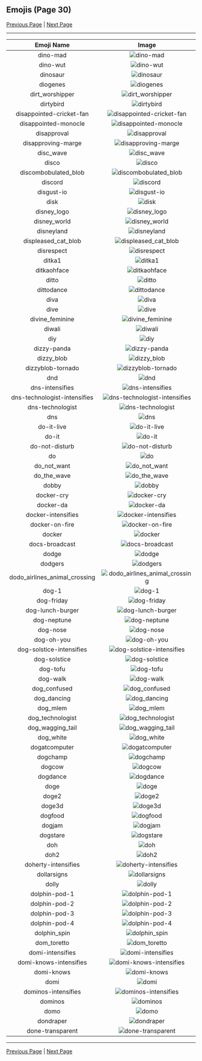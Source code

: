
## Emojis (Page 30)

[Previous Page](/docs/hc/page-d-0029.md)
  | [Next Page](/docs/hc/page-d-0031.md)

<hr />

|Emoji Name|Image|
| :-: | :-: |
|dino-mad| ![dino-mad](/emojis/hc/dino-mad.gif)|
|dino-wut| ![dino-wut](/emojis/hc/dino-wut.gif)|
|dinosaur| ![dinosaur](/emojis/hc/dinosaur.jpg)|
|diogenes| ![diogenes](/emojis/hc/diogenes.png)|
|dirt_worshipper| ![dirt_worshipper](/emojis/hc/dirt_worshipper.png)|
|dirtybird| ![dirtybird](/emojis/hc/dirtybird.png)|
|disappointed-cricket-fan| ![disappointed-cricket-fan](/emojis/hc/disappointed-cricket-fan.png)|
|disappointed-monocle| ![disappointed-monocle](/emojis/hc/disappointed-monocle.png)|
|disapproval| ![disapproval](/emojis/hc/disapproval.png)|
|disapproving-marge| ![disapproving-marge](/emojis/hc/disapproving-marge.png)|
|disc_wave| ![disc_wave](/emojis/hc/disc_wave.gif)|
|disco| ![disco](/emojis/hc/disco.gif)|
|discombobulated_blob| ![discombobulated_blob](/emojis/hc/discombobulated_blob.png)|
|discord| ![discord](/emojis/hc/discord.png)|
|disgust-io| ![disgust-io](/emojis/hc/disgust-io.png)|
|disk| ![disk](/emojis/hc/disk.gif)|
|disney_logo| ![disney_logo](/emojis/hc/disney_logo.png)|
|disney_world| ![disney_world](/emojis/hc/disney_world.gif)|
|disneyland| ![disneyland](/emojis/hc/disneyland.gif)|
|displeased_cat_blob| ![displeased_cat_blob](/emojis/hc/displeased_cat_blob.png)|
|disrespect| ![disrespect](/emojis/hc/disrespect.png)|
|ditka1| ![ditka1](/emojis/hc/ditka1.png)|
|ditkaohface| ![ditkaohface](/emojis/hc/ditkaohface.png)|
|ditto| ![ditto](/emojis/hc/ditto.png)|
|dittodance| ![dittodance](/emojis/hc/dittodance.gif)|
|diva| ![diva](/emojis/hc/diva.png)|
|dive| ![dive](/emojis/hc/dive.png)|
|divine_feminine| ![divine_feminine](/emojis/hc/divine_feminine.png)|
|diwali| ![diwali](/emojis/hc/diwali.png)|
|diy| ![diy](/emojis/hc/diy.png)|
|dizzy-panda| ![dizzy-panda](/emojis/hc/dizzy-panda.png)|
|dizzy_blob| ![dizzy_blob](/emojis/hc/dizzy_blob.png)|
|dizzyblob-tornado| ![dizzyblob-tornado](/emojis/hc/dizzyblob-tornado.png)|
|dnd| ![dnd](/emojis/hc/dnd.png)|
|dns-intensifies| ![dns-intensifies](/emojis/hc/dns-intensifies.gif)|
|dns-technologist-intensifies| ![dns-technologist-intensifies](/emojis/hc/dns-technologist-intensifies.gif)|
|dns-technologist| ![dns-technologist](/emojis/hc/dns-technologist.png)|
|dns| ![dns](/emojis/hc/dns.png)|
|do-it-live| ![do-it-live](/emojis/hc/do-it-live.gif)|
|do-it| ![do-it](/emojis/hc/do-it.gif)|
|do-not-disturb| ![do-not-disturb](/emojis/hc/do-not-disturb.png)|
|do| ![do](/emojis/hc/do.png)|
|do_not_want| ![do_not_want](/emojis/hc/do_not_want.png)|
|do_the_wave| ![do_the_wave](/emojis/hc/do_the_wave.gif)|
|dobby| ![dobby](/emojis/hc/dobby.png)|
|docker-cry| ![docker-cry](/emojis/hc/docker-cry.png)|
|docker-da| ![docker-da](/emojis/hc/docker-da.png)|
|docker-intensifies| ![docker-intensifies](/emojis/hc/docker-intensifies.gif)|
|docker-on-fire| ![docker-on-fire](/emojis/hc/docker-on-fire.gif)|
|docker| ![docker](/emojis/hc/docker.jpg)|
|docs-broadcast| ![docs-broadcast](/emojis/hc/docs-broadcast.png)|
|dodge| ![dodge](/emojis/hc/dodge.jpg)|
|dodgers| ![dodgers](/emojis/hc/dodgers.png)|
|dodo_airlines_animal_crossing| ![dodo_airlines_animal_crossing](/emojis/hc/dodo_airlines_animal_crossing.png)|
|dog-1| ![dog-1](/emojis/hc/dog-1.gif)|
|dog-friday| ![dog-friday](/emojis/hc/dog-friday.gif)|
|dog-lunch-burger| ![dog-lunch-burger](/emojis/hc/dog-lunch-burger.png)|
|dog-neptune| ![dog-neptune](/emojis/hc/dog-neptune.png)|
|dog-nose| ![dog-nose](/emojis/hc/dog-nose.png)|
|dog-oh-you| ![dog-oh-you](/emojis/hc/dog-oh-you.png)|
|dog-solstice-intensifies| ![dog-solstice-intensifies](/emojis/hc/dog-solstice-intensifies.gif)|
|dog-solstice| ![dog-solstice](/emojis/hc/dog-solstice.png)|
|dog-tofu| ![dog-tofu](/emojis/hc/dog-tofu.png)|
|dog-walk| ![dog-walk](/emojis/hc/dog-walk.gif)|
|dog_confused| ![dog_confused](/emojis/hc/dog_confused.gif)|
|dog_dancing| ![dog_dancing](/emojis/hc/dog_dancing.gif)|
|dog_mlem| ![dog_mlem](/emojis/hc/dog_mlem.gif)|
|dog_technologist| ![dog_technologist](/emojis/hc/dog_technologist.png)|
|dog_wagging_tail| ![dog_wagging_tail](/emojis/hc/dog_wagging_tail.gif)|
|dog_white| ![dog_white](/emojis/hc/dog_white.png)|
|dogatcomputer| ![dogatcomputer](/emojis/hc/dogatcomputer.jpg)|
|dogchamp| ![dogchamp](/emojis/hc/dogchamp.png)|
|dogcow| ![dogcow](/emojis/hc/dogcow.png)|
|dogdance| ![dogdance](/emojis/hc/dogdance.gif)|
|doge| ![doge](/emojis/hc/doge.png)|
|doge2| ![doge2](/emojis/hc/doge2.png)|
|doge3d| ![doge3d](/emojis/hc/doge3d.gif)|
|dogfood| ![dogfood](/emojis/hc/dogfood.jpg)|
|dogjam| ![dogjam](/emojis/hc/dogjam.gif)|
|dogstare| ![dogstare](/emojis/hc/dogstare.png)|
|doh| ![doh](/emojis/hc/doh.png)|
|doh2| ![doh2](/emojis/hc/doh2.gif)|
|doherty-intensifies| ![doherty-intensifies](/emojis/hc/doherty-intensifies.gif)|
|dollarsigns| ![dollarsigns](/emojis/hc/dollarsigns.jpg)|
|dolly| ![dolly](/emojis/hc/dolly.png)|
|dolphin-pod-1| ![dolphin-pod-1](/emojis/hc/dolphin-pod-1.png)|
|dolphin-pod-2| ![dolphin-pod-2](/emojis/hc/dolphin-pod-2.png)|
|dolphin-pod-3| ![dolphin-pod-3](/emojis/hc/dolphin-pod-3.png)|
|dolphin-pod-4| ![dolphin-pod-4](/emojis/hc/dolphin-pod-4.png)|
|dolphin_spin| ![dolphin_spin](/emojis/hc/dolphin_spin.gif)|
|dom_toretto| ![dom_toretto](/emojis/hc/dom_toretto.png)|
|domi-intensifies| ![domi-intensifies](/emojis/hc/domi-intensifies.gif)|
|domi-knows-intensifies| ![domi-knows-intensifies](/emojis/hc/domi-knows-intensifies.gif)|
|domi-knows| ![domi-knows](/emojis/hc/domi-knows.png)|
|domi| ![domi](/emojis/hc/domi.jpg)|
|dominos-intensifies| ![dominos-intensifies](/emojis/hc/dominos-intensifies.gif)|
|dominos| ![dominos](/emojis/hc/dominos.png)|
|domo| ![domo](/emojis/hc/domo.png)|
|dondraper| ![dondraper](/emojis/hc/dondraper.jpg)|
|done-transparent| ![done-transparent](/emojis/hc/done-transparent.png)|

<hr/>

[Previous Page](/docs/hc/page-d-0029.md)
  | [Next Page](/docs/hc/page-d-0031.md)
